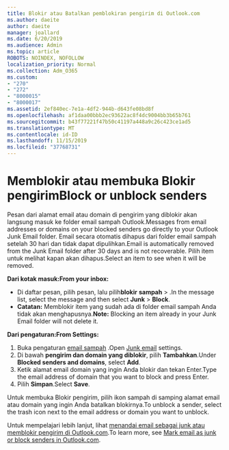 ```yaml
---
title: Blokir atau Batalkan pemblokiran pengirim di Outlook.com
ms.author: daeite
author: daeite
manager: joallard
ms.date: 6/20/2019
ms.audience: Admin
ms.topic: article
ROBOTS: NOINDEX, NOFOLLOW
localization_priority: Normal
ms.collection: Adm_O365
ms.custom:
- "270"
- "272"
- "8000015"
- "8000017"
ms.assetid: 2ef840ec-7e1a-4df2-944b-d643fe08bd8f
ms.openlocfilehash: af1daa00bbb2ec93622ac8f4dc9004bb3b65b761
ms.sourcegitcommit: b43f77221f47b50c41197a448a9c26c423ce1ad5
ms.translationtype: MT
ms.contentlocale: id-ID
ms.lasthandoff: 11/15/2019
ms.locfileid: "37768731"
---
```

# <a name="block-or-unblock-senders"></a><span data-ttu-id="1ce82-102">Memblokir atau membuka Blokir pengirim</span><span class="sxs-lookup"><span data-stu-id="1ce82-102">Block or unblock senders</span></span>

<span data-ttu-id="1ce82-103">Pesan dari alamat email atau domain di pengirim yang diblokir akan langsung masuk ke folder email sampah Outlook.</span><span class="sxs-lookup"><span data-stu-id="1ce82-103">Messages from email addresses or domains on your blocked senders go directly to your Outlook Junk Email folder.</span></span> <span data-ttu-id="1ce82-104">Email secara otomatis dihapus dari folder email sampah setelah 30 hari dan tidak dapat dipulihkan.</span><span class="sxs-lookup"><span data-stu-id="1ce82-104">Email is automatically removed from the Junk Email folder after 30 days and is not recoverable.</span></span> <span data-ttu-id="1ce82-105">Pilih item untuk melihat kapan akan dihapus.</span><span class="sxs-lookup"><span data-stu-id="1ce82-105">Select an item to see when it will be removed.</span></span>

<span data-ttu-id="1ce82-106">**Dari kotak masuk:**</span><span class="sxs-lookup"><span data-stu-id="1ce82-106">**From your inbox:**</span></span>

- <span data-ttu-id="1ce82-107">Di daftar pesan, pilih pesan, lalu pilih**blokir** **sampah** > .</span><span class="sxs-lookup"><span data-stu-id="1ce82-107">In the message list, select the message and then select **Junk** > **Block**.</span></span>
- <span data-ttu-id="1ce82-108">**Catatan:** Memblokir item yang sudah ada di folder email sampah Anda tidak akan menghapusnya.</span><span class="sxs-lookup"><span data-stu-id="1ce82-108">**Note:** Blocking an item already in your Junk Email folder will not delete it.</span></span>

<span data-ttu-id="1ce82-109">**Dari pengaturan:**</span><span class="sxs-lookup"><span data-stu-id="1ce82-109">**From Settings:**</span></span>

1. <span data-ttu-id="1ce82-110">Buka pengaturan [email sampah](https://outlook.live.com/mail/options/mail/junkEmail) .</span><span class="sxs-lookup"><span data-stu-id="1ce82-110">Open [Junk email](https://outlook.live.com/mail/options/mail/junkEmail) settings.</span></span>
2. <span data-ttu-id="1ce82-111">Di bawah **pengirim dan domain yang diblokir**, pilih **Tambahkan**.</span><span class="sxs-lookup"><span data-stu-id="1ce82-111">Under **Blocked senders and domains**, select **Add**.</span></span>
3. <span data-ttu-id="1ce82-112">Ketik alamat email domain yang ingin Anda blokir dan tekan Enter.</span><span class="sxs-lookup"><span data-stu-id="1ce82-112">Type the email address of domain that you want to block and press Enter.</span></span>
4. <span data-ttu-id="1ce82-113">Pilih **Simpan**.</span><span class="sxs-lookup"><span data-stu-id="1ce82-113">Select **Save**.</span></span>

<span data-ttu-id="1ce82-114">Untuk membuka Blokir pengirim, pilih ikon sampah di samping alamat email atau domain yang ingin Anda batalkan blokirnya.</span><span class="sxs-lookup"><span data-stu-id="1ce82-114">To unblock a sender, select the trash icon next to the email address or domain you want to unblock.</span></span>

<span data-ttu-id="1ce82-115">Untuk mempelajari lebih lanjut, lihat [menandai email sebagai junk atau memblokir pengirim di Outlook.com](https://support.office.com/article/a3ece97b-82f8-4a5e-9ac3-e92fa6427ae4?wt.mc_id=Office_Outlook_com_Alchemy).</span><span class="sxs-lookup"><span data-stu-id="1ce82-115">To learn more, see [Mark email as junk or block senders in Outlook.com](https://support.office.com/article/a3ece97b-82f8-4a5e-9ac3-e92fa6427ae4?wt.mc_id=Office_Outlook_com_Alchemy).</span></span>